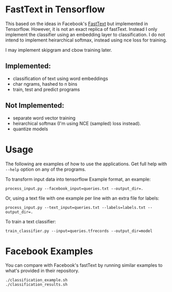 # FastText in Tensorflow

This based on the ideas in Facebook's [FastText](https://github.com/facebookresearch/fastText) but implemented in
Tensorflow. However, it is not an exact replica of fastText. Instead I
only implement the classifier using an embedding layer to classification.
I do not intend to implement heirarchical softmax, instead using nce
loss for training.

I may implement skipgram and cbow training later.

## Implemented:
- classification of text using word embeddings
- char ngrams, hashed to n bins
- train, test and predict programs

## Not Implemented:
- separate word vector training
- heirarchical softmax (I'm using NCE (sampled) loss instead).
- quantize models

# Usage

The following are examples of how to use the applications. Get full help with
`--help` option on any of the programs.

To transform input data into tensorflow Example format, an example:

    process_input.py --facebook_input=queries.txt --output_dir=.

Or, using a text file with one example per line with an extra file for labels:

    process_input.py --text_input=queries.txt --labels=labels.txt --output_dir=.

To train a text classifier:

    train_classifier.py --input=queries.tfrecords --output_dir=model
    
# Facebook Examples

You can compare with Facebook's fastText by running similar examples
to what's provided in their repository.

    ./classification_example.sh
    ./classification_results.sh
